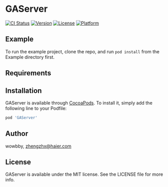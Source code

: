 # GAServer

[![CI Status](https://img.shields.io/travis/wowbby/GAServer.svg?style=flat)](https://travis-ci.org/wowbby/GAServer)
[![Version](https://img.shields.io/cocoapods/v/GAServer.svg?style=flat)](https://cocoapods.org/pods/GAServer)
[![License](https://img.shields.io/cocoapods/l/GAServer.svg?style=flat)](https://cocoapods.org/pods/GAServer)
[![Platform](https://img.shields.io/cocoapods/p/GAServer.svg?style=flat)](https://cocoapods.org/pods/GAServer)

## Example

To run the example project, clone the repo, and run `pod install` from the Example directory first.

## Requirements

## Installation

GAServer is available through [CocoaPods](https://cocoapods.org). To install
it, simply add the following line to your Podfile:

```ruby
pod 'GAServer'
```

## Author

wowbby, zhengzhx@haier.com

## License

GAServer is available under the MIT license. See the LICENSE file for more info.
